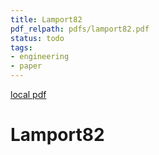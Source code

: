 ```yaml
---
title: Lamport82
pdf_relpath: pdfs/lamport82.pdf
status: todo
tags:
- engineering
- paper
---
```


[local pdf](../../../pdfs/lamport82.pdf)

# Lamport82
